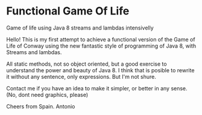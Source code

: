 # Functional Game Of Life #
Game of life using Java 8 streams and lambdas intensivelly

Hello!
This is my first attempt to achieve a functional version of the Game of Life of Conway using the new fantastic 
style of programming of Java 8, with Streams and lambdas.

All static methods, not so object oriented, but a good exercise to understand the power and beauty of Java 8.
I think that is posible to rewrite it without any sentence, only expressions. But I'm not shure.

Contact me if you have an idea to make it simpler, or better in any sense. (No, dont need graphics, please)

Cheers from Spain.
Antonio
